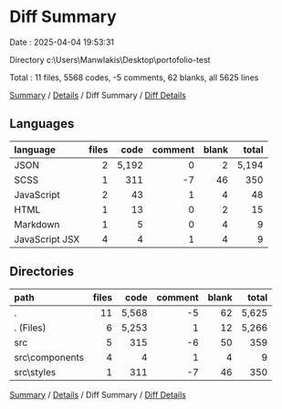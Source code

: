 # Diff Summary

Date : 2025-04-04 19:53:31

Directory c:\\Users\\Manwlakis\\Desktop\\portofolio-test

Total : 11 files,  5568 codes, -5 comments, 62 blanks, all 5625 lines

[Summary](results.md) / [Details](details.md) / Diff Summary / [Diff Details](diff-details.md)

## Languages
| language | files | code | comment | blank | total |
| :--- | ---: | ---: | ---: | ---: | ---: |
| JSON | 2 | 5,192 | 0 | 2 | 5,194 |
| SCSS | 1 | 311 | -7 | 46 | 350 |
| JavaScript | 2 | 43 | 1 | 4 | 48 |
| HTML | 1 | 13 | 0 | 2 | 15 |
| Markdown | 1 | 5 | 0 | 4 | 9 |
| JavaScript JSX | 4 | 4 | 1 | 4 | 9 |

## Directories
| path | files | code | comment | blank | total |
| :--- | ---: | ---: | ---: | ---: | ---: |
| . | 11 | 5,568 | -5 | 62 | 5,625 |
| . (Files) | 6 | 5,253 | 1 | 12 | 5,266 |
| src | 5 | 315 | -6 | 50 | 359 |
| src\\components | 4 | 4 | 1 | 4 | 9 |
| src\\styles | 1 | 311 | -7 | 46 | 350 |

[Summary](results.md) / [Details](details.md) / Diff Summary / [Diff Details](diff-details.md)
